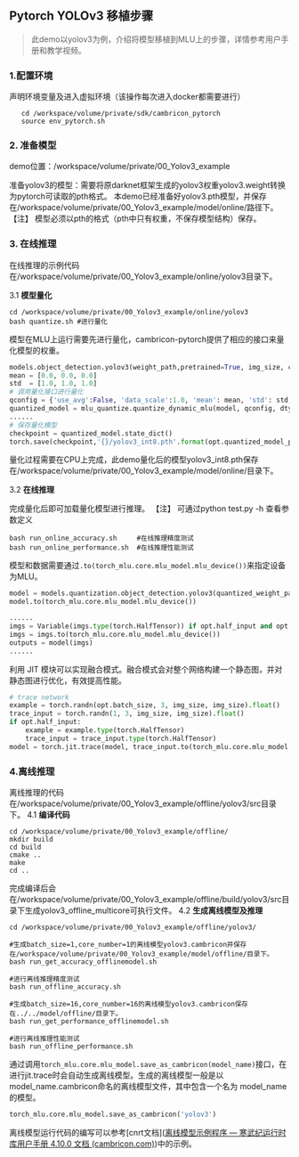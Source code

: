 
## Pytorch YOLOv3 移植步骤

> 此demo以yolov3为例，介绍将模型移植到MLU上的步骤，详情参考用户手册和教学视频。

### 1.配置环境

声明环境变量及进入虚拟环境（该操作每次进入docker都需要进行）

```shell
   cd /workspace/volume/private/sdk/cambricon_pytorch
   source env_pytorch.sh

```

### 2. 准备模型

demo位置：/workspace/volume/private/00_Yolov3_example

准备yolov3的模型：需要将原darknet框架生成的yolov3权重yolov3.weight转换为pytorch可读取的pth格式。
本demo已经准备好yolov3.pth模型，并保存在/workspace/volume/private/00_Yolov3_example/model/online/路径下。
【注】 模型必须以pth的格式（pth中只有权重，不保存模型结构）保存。


### 3. 在线推理

在线推理的示例代码在/workspace/volume/private/00_Yolov3_example/online/yolov3目录下。

3.1 **模型量化**
   ```shell
   cd /workspace/volume/private/00_Yolov3_example/online/yolov3
   bash quantize.sh #进行量化
   ```
   模型在MLU上运行需要先进行量化，cambricon-pytorch提供了相应的接口来量化模型的权重。

   ```python
   models.object_detection.yolov3(weight_path,pretrained=True, img_size, conf_thres, nms_thres)
   mean = [0.0, 0.0, 0.0]
   std  = [1.0, 1.0, 1.0]
   # 调用量化接口进行量化
   qconfig = {'use_avg':False, 'data_scale':1.0, 'mean': mean, 'std': std, 'per_channel': per_channel, 'firstconv':True}
   quantized_model = mlu_quantize.quantize_dynamic_mlu(model, qconfig, dtype=dtype, gen_quant=True)   
   ......
   # 保存量化模型
   checkpoint = quantized_model.state_dict()
   torch.save(checkpoint,'{}/yolov3_int8.pth'.format(opt.quantized_model_path))
   ```

   量化过程需要在CPU上完成，此demo量化后的模型yolov3_int8.pth保存在/workspace/volume/private/00_Yolov3_example/model/online/目录下。

3.2 **在线推理**

   完成量化后即可加载量化模型进行推理。
   【注】 可通过python test.py -h 查看参数定义
   
   ```shell
   bash run_online_accuracy.sh     #在线推理精度测试
   bash run_online_performance.sh  #在线推理性能测试
   ```  
   模型和数据需要通过`.to(torch_mlu.core.mlu_model.mlu_device())`来指定设备为MLU。
   ```python
   model = models.quantization.object_detection.yolov3(quantized_weight_path,pretrained=True,quantize=True,img_size,conf_thres,nms_thres)
   model.to(torch_mlu.core.mlu_model.mlu_device())
   ```
   ```python
   ......
   imgs = Variable(imgs.type(torch.HalfTensor)) if opt.half_input and opt.mlu else Variable(imgs.type(Tensor))
   imgs = imgs.to(torch_mlu.core.mlu_model.mlu_device())
   outputs = model(imgs)
   ......
   ```

   利用 JIT 模块可以实现融合模式。融合模式会对整个网络构建一个静态图，并对静态图进行优化，有效提高性能。

   ```python
   # trace network
   example = torch.randn(opt.batch_size, 3, img_size, img_size).float()
   trace_input = torch.randn(1, 3, img_size, img_size).float()
   if opt.half_input:
       example = example.type(torch.HalfTensor)
       trace_input = trace_input.type(torch.HalfTensor)
   model = torch.jit.trace(model, trace_input.to(torch_mlu.core.mlu_model.mlu_device()), check_trace = False)
   ```
### 4.离线推理
离线推理的代码在/workspace/volume/private/00_Yolov3_example/offline/yolov3/src目录下。
4.1 **编译代码**
   ```shell
   cd /workspace/volume/private/00_Yolov3_example/offline/
   mkdir build
   cd build
   cmake ..
   make
   cd ..
   ```
   完成编译后会在/workspace/volume/private/00_Yolov3_example/offline/build/yolov3/src目录下生成yolov3_offline_multicore可执行文件。
4.2 **生成离线模型及推理**
   ```shell
   cd /workspace/volume/private/00_Yolov3_example/offline/yolov3/

   #生成batch_size=1,core_number=1的离线模型yolov3.cambricon并保存在/workspace/volume/private/00_Yolov3_example/model/offline/目录下。
   bash run_get_accuracy_offlinemodel.sh

   #进行离线推理精度测试
   bash run_offline_accuracy.sh

   #生成batch_size=16,core_number=16的离线模型yolov3.cambricon保存在../../model/offline/目录下。
   bash run_get_performance_offlinemodel.sh

   #进行离线推理性能测试
   bash run_offline_performance.sh
   ```
   
   通过调用`torch_mlu.core.mlu_model.save_as_cambricon(model_name)`接口，在进行jit.trace时会自动生成离线模型。生成的离线模型一般是以model_name.cambricon命名的离线模型文件，其中包含一个名为 model_name 的模型。

   ```python
   torch_mlu.core.mlu_model.save_as_cambricon('yolov3')
   ```
离线模型运行代码的编写可以参考[cnrt文档]([离线模型示例程序 — 寒武纪运行时库用户手册 4.10.0 文档 (cambricon.com)](https://www.cambricon.com/docs/cnrt/user_guide_html/example/offline_mode.html))中的示例。

